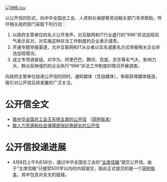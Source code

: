 [![996.icu](https://img.shields.io/badge/link-996.icu-red.svg)](https://996.icu)

以公开信的形式，向中华全国总工会、人资和社保部等劳动相关部门寻求帮助，呼吁相关政府部门采取下列行动：

1. 以政府主管单位的名义公开发声，对互联网和IT行业盛行的“996”非法加班风气表示反对，对实施这种非法工作制度的企业表示谴责。
1. 开通专题举报渠道，允许互联网和IT从业者以实名或匿名方式举报相关企业非法加班情况。
1. 成立专项调查组，对华为、阿里巴巴、腾讯、百度、京东等名气大、影响力大、群众反映强烈的企业执行“996”非法工作制度的情况开展调查。

向政府主管单位投递公开信的同时，通知媒体（含自媒体），争取获得媒体报道，吸引对公开信后续发展的广泛关注。

# 公开信全文

* [致中华全国总工会王东明主席的公开信](open-letter-to-acftu.md) （[简短版本](open-letter-to-acftu-short-version.md)）
* [致人力资源和社会保障部张纪南部长的公开信](open-letter-to-mohrss.md)

# 公开信投递进展

* 4月8日上午9点56分，通过中华全国总工会的“[主席信箱](http://www.acftu.org/template/10041/mail.jsp)”提交公开信。由于“主席信箱”只接受500字以内的内容提交，因此正式提交的是一个[简短版本](open-letter-to-acftu-short-version.md)，其中包含对全文的链接。
